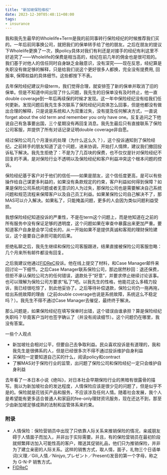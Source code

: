 ```yaml
---
title: "新加坡保险维权"
date: 2023-12-30T05:48:11+08:00
tags: 
- insurance
---
```


我和我先生最早的Wholelife+Term是我的前同事转行保险经纪的时候推荐我们买的。一年后前同事换公司，就把我们的保单转手给了他的朋友。之后在朋友的提议下Wholelife更换了一次，换policy具体对我们有利还是对接手的经纪有利这里不好追究了——Wholelife的保费是相当高的，经纪在前几年的佣金也是很可观的。我们基于对他人的信任同时自身缺乏金融意识，没有深究——现在反思，经纪算是失职没有做足够的解释，只是给我们说这个更好很多人都换，完全没有提费用, 回报率, 保障权益的具体细节。这些都按下不表。

去年保险经纪建议升级term，我们觉得合理，就安排签了新的保单并取消了旧的保单。但是不知道中间出现了什么问题，我先生的旧保单没有及时终止，他一直double coverage到一年后再续保的时候才发现。这一年中保险经纪没有给我们任何更新。发现问题后我先生多次联系了保险经纪问具体怎么回事，但是他都没有做出合理的解释，只是说是系统和人为双重过失，没有提及任何解决方式，一直说forget about the old term and remember you only have one。反复追问之下他说自己有急事要出国，三个星期没有再回复消息。我先生最后只有直接联系了保险公司客服，并提供了所有对话记录证明double coverage非自愿。

经过保险公司几个月漫长的处理（为什么这么久？），这个投诉通知到了保险经纪。之前转手的朋友知道了这个问题，进来协调，开始打人情牌，建议我们撤回投诉私下解决。我先生拒绝了：不是为了几百块的保费，也不仅仅是针对保险经纪不回复的不满，是对保险行业不透明以及保险经纪和客户利益冲突这个根本问题的控诉。

保险经纪基于客户对于他们的信任——如果是朋友，这个信任度更高，是可以有些操作给自己谋更多利益的，如果没有条款规定的约束，客户利益如何得到保障？如果是保险公司系统问题或者无意识的人为过失，那保险公司也是需要解决自己系统问题和规范流程来保障客户以及自己员工利益。如果某保险公司自己解决不了，那MAS可以介入解决。如果私了，只能掩盖问题，更多的人会因为类似问题利益受损。

我想保险经纪知道投诉的严重性，不是在term这个问题上，而是他知道在之前的所有服务中没有保证足够的透明度，这个问题如果在审查中暴露出来更加严重。要知道客户自身是会学习成长的，从一开始如果不是提供真诚和客观的理财保险建议，这个是要自己承担可能的后果。

拒绝私聊之后，我先生继续和保险公司客服跟进，结果直接被保险公司客服忽略：几个月来所有邮件都没有回复。

之后我建议他通过[FIDReC](https://www.fidrec.com.sg/)投诉。他在线上提交了材料，和Case Manager邮件来回讨论一下细节。之后Case Manager联系保险公司，那边居然秒回：退还保费，但拒不承认保险公司方的任何错误，退款处于“好意”，并要求停止继续讨论该事。也可以理解为保险公司方要求“私了”吧。以我先生的性格，他能花这么多精力投诉，我已经很吃惊了，到此他妥协了。之后等待补偿退款，保险公司仍一拖再拖，给出系统故障的理由（之前double coverage也说是系统故障，系统这么不稳定吗？）。我先生不得不通过Case Manager去催促，最终终于解决。

那么问题是，如果保险经纪在填写保单时出错，这个错误由谁承担？算是保险经纪失职吗？毕竟客户当时也签字确认了（并没有阅读细节）。这个问题仍在哪里，我没有答案。

一些个人观点
- 新加坡社会相对公平，但要自己去争取利益。民众喜欢投诉是有道理的，我和我先生是很佛系的人，但是已经很多次不得不通过投诉维护自身利益
- 买保险一定要知道自己买的什么，阅读policy和contract
- 了解MAS对于保险行业的监管，出问题了保险公司和保险经纪一定只会维护自身利益

去年看了一本日本小说《绝叫》，对日本社会早期保险行业的黑暗有很露骨的描写。我以为新加坡社会的发达程度，人情保险应该是很少见的问题了，但是似乎不是的。保险就是花钱买产品和服务，不应该涉及任何人情。随着社会发展，我个人是希望能有更多适合普通人和家庭的fee-only理财资讯服务，现在还达不到，那至少由新加坡足够成熟的法制和监管体系来约束。


### 附录

- 人情保险：保险营销员中出现了只依靠人际关系来推销保险的情况，亲戚朋友碍于人情面子而加入，并非出于实际需要。并且，有的保险营销员在最初阶段就频繁拜访加入可能性高的客户，赠送其促销礼品，他们只为推销保险，并非为了建立亲密的人际关系。这样的销售方式，取人情，面子，礼物三个日语单词(义理／Gili,人情／Ninjyo,プレゼント／Present)发音的第一个字母，称之为 G-N-P 销售方式。
- [FIDReC](https://www.fidrec.com.sg/)